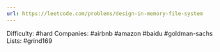 ```yaml
---
url: https://leetcode.com/problems/design-in-memory-file-system
---
```


Difficulty: #hard
Companies: #airbnb #amazon #baidu #goldman-sachs
Lists: #grind169